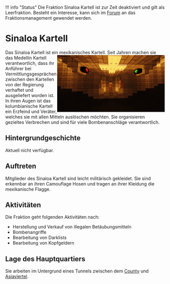 !!! info "Status"
    Die Fraktion Sinaloa Kartell ist zur Zeit deaktiviert und gilt als Leerfraktion.
    Besteht ein Interesse, kann sich im [Forum](https://germanrp.eu/forum/index.php?thread/10212-vorlage-leerfraktion-übernehmen/) an das Fraktionsmanagement gewendet werden.

# Sinaloa Kartell
Das Sinaloa Kartell ist ein mexikanisches Kartell. Seit Jahren machen sie das Medellín Kartell <img align="right" width="340" eight="340" src="../../../assets/image/fraktionen/CDSHQ.png"> verantwortlich, dass ihr Anführer bei Vermittlungsgesprächen zwischen den Kartellen von der Regierung verhaftet und ausgeliefert worden ist. In ihren Augen ist das kolumbianische Kartell ein Erzfeind und Veräter, welches sie mit allen Mitteln auslöschen möchten. Sie organisieren gezieltes Verbrechen und sind für viele Bombenanschläge verantwortlich.

## Hintergrundgeschichte 
Aktuell nicht verfügbar.

## Auftreten 
Mitglieder des Sinaloa Kartell sind leicht militärisch gekleidet. Sie sind erkennbar an ihren Camouflage Hosen und tragen an ihrer Kleidung die mexikanische Flagge.

## Aktivitäten
Die Fraktion geht folgenden Aktivitäten nach:

* Herstellung und Verkauf von illegalen Betäubungsmitteln
* Bombenangriffe
* Bearbeitung von Darklists
* Bearbeitung von Kopfgeldern

## Lage des Hauptquartiers
Sie arbeiten im Untergrund eines Tunnels zwischen dem [County](../../pages/gebiete/county.md) und [Asiaviertel](../../pages/gebiete/asiaviertel.md).
